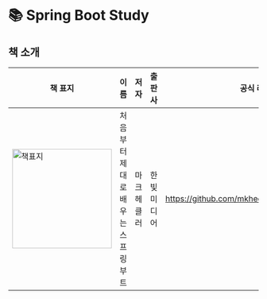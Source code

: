 # 📚 Spring Boot Study

## 책 소개
  
| 책 표지 | 이름 | 저자 | 출판사 | 공식 레파지토리|
|-------|-----|-----|------|------------|
| <img src="https://contents.kyobobook.co.kr/sih/fit-in/458x0/pdt/9791169210966.jpg" width=200 alt="책표지" /> | 처음부터 제대로 배우는 스프링 부트  | 마크 헤클러 | 한빛미디어 | https://github.com/mkheck/SpringBootUpAndRunning |

## 
